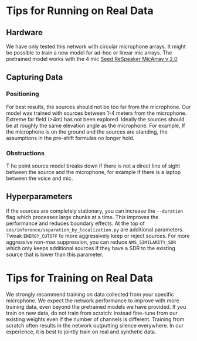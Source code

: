 # Tips for Running on Real Data

## Hardware
We have only tested this network with circular microphone arrays. It might be possible to train a new model for ad-hoc or linear mic arrays. The pretrained model works with the 4 mic [Seed ReSpeaker MicArray v 2.0](https://wiki.seeedstudio.com/ReSpeaker_Mic_Array_v2.0/)

## Capturing Data
### Positioning
For best results, the sources should not be too far from the microphone. Our model was trained with sources between 1-4 meters from the microphone. Extreme far field (>4m) has not been explored. Ideally the sources should be at roughly the same elevation angle as the microphone. For example, If the microphone is on the ground and the sources are standing, the assumptions in the pre-shift formulas no longer hold.
### Obstructions
T he point source model breaks down if there is not a direct line of sight between the source and the microphone, for example if there is a laptop between the voice and mic. 
## Hyperparameters
If the sources are completely stationary, you can increase the `--duration` flag which processes large chunks at a time. This improves the performance and reduces boundary effects. At the top of `cos/inference/separation_by_localization.py` are additional parameters. Tweak `ENERGY_CUTOFF` to more aggressively keep or reject sources. For more aggressive non-max suppression, you can reduce `NMS_SIMILARITY_SDR` which only keeps additional sources if they have a SDR to the existing source that is lower than this parameter. 

# Tips for Training on Real Data

We strongly recommend training on data collected from your specific microphone. We expect the network performance to improve with more training data, even beyond the pretrained models we have provided. If you train on new data, do not train from scratch: instead fine-tune from our existing weights even if the number of channels is different. Training from scratch often results in the network outputting silence everywhere. In our experience, it is best to jointly train on real and synthetic data. 
